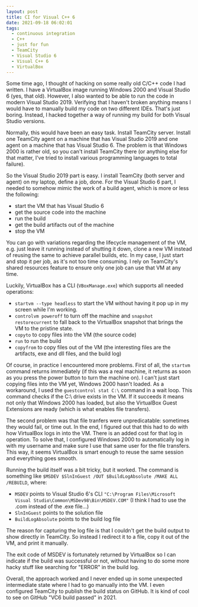```yaml
---
layout: post
title: CI for Visual C++ 6
date: 2021-09-18 06:02:01
tags:
  - continuous integration
  - C++
  - just for fun
  - TeamCity
  - Visual Studio 6
  - Visual C++ 6
  - VirtualBox
---
```


Some time ago, I thought of hacking on some really old
C/C++ code I had written. I have a VirtualBox image running
Windows 2000 and Visual Studio 6 (yes, that old). However,
I also wanted to be able to run the code in modern
Visual Studio 2019. Verifying that I haven't broken anything
means I would have to manually build my code on two different
IDEs. That's just boring. Instead, I hacked together a way of running
my build for both Visual Studio versions.

Normally, this would have been an easy task. Install TeamCity server.
Install one TeamCity agent on a machine that has Visual Studio 2019
and one agent on a machine that has Visual Studio 6. The problem is
that Windows 2000 is rather old, so you can't install TeamCity there
(or anything else for that matter, I've tried to install various
programming languages to total failure).

So the Visual Studio 2019 part is easy. I install TeamCity (both server and agent) on my laptop, define a job, done. For the Visual Studio 6 part, I needed to somehow mimic the work of a build agent, which is more or less the following:

- start the VM that has Visual Studio 6
- get the source code into the machine
- run the build
- get the build artifacts out of the machine
- stop the VM

You can go with variations regarding the lifecycle management
of the VM, e.g. just leave it running instead of shutting it down,
clone a new VM instead of reusing the same to achieve parallel
builds, etc. In my case, I just start and stop it per job,
as it's not too time consuming. I rely on TeamCity's shared resources
feature to ensure only one job can use that VM at any time.

Luckily, VirtualBox has a CLI (`VBoxManage.exe`) which supports
all needed operations:

- `startvm --type headless` to start the VM without having it pop up in my screen while I'm working.
- `controlvm poweroff` to turn off the machine and `snapshot restorecurrent` to fall back to the VirtualBox snapshot that brings the VM to the pristine state.
- `copyto` to copy files into the VM (the source code)
- `run` to run the build
- `copyfrom` to copy files out of the VM (the interesting files are the artifacts, exe and dll files, and the build log)

Of course, in practice I encountered more problems. First of all,
the `startvm` command returns immediately (if this was a real
machine, it returns as soon as you press the power button to turn
the machine on). I can't just start copying files into the VM yet,
Windows 2000 hasn't loaded. As a workaround, I used the `guestcontrol stat C:\` command in a wait loop. This command checks if the C:\ drive
exists in the VM. If it succeeds it means not only that Windows 2000
has loaded, but also the VirtualBox Guest Extensions are ready (which is what enables file transfers).

The second problem was that file tranfers were unpredicatable: sometimes they would fail, or time out. In the end, I figured out that
this had to do with how VirtualBox logs in into the VM. There is an
added cost for that log in operation. To solve that, I configured
Windows 2000 to automatically log in with my username and make sure I
use that same user for the file transfers. This way, it seems VirtualBox is smart enough to reuse the same session and everything goes smooth.

Running the build itself was a bit tricky, but it worked.
The command is something like `$MSDEV $SlnInGuest /OUT $BuildLogAbsolute /MAKE ALL /REBUILD`, where:

- `MSDEV` points to Visual Studio 6's CLI `"C:\Program Files\Microsoft Visual Studio\Common\MSDev98\Bin\MSDEV.COM"` (I think I had to use the .com instead of the .exe file...)
- `SlnInGuest` points to the solution file
- `BuildLogAbsolute` points to the build log file

The reason for capturing the log file is that I couldn't get the build
output to show directly in TeamCity. So instead I redirect it to a file, copy it out of the VM, and print it manually.

The exit code of MSDEV is fortunately returned by VirtualBox so I can indicate
if the build was successful or not, without having to do some more hacky stuff like searching for "ERROR" in the build log.

Overall, the approach worked and I never ended up in some unexpected
intermediate state where I had to go manually into the VM. I even configured TeamCity to publish the build status on GitHub. It is
kind of cool to see on GitHub "VC6 build passed" in 2021.
